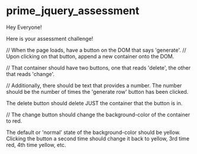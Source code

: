 # prime_jquery_assessment
Hey Everyone!

Here is your assessment challenge!

// When the page loads, have a button on the DOM that says 'generate'. 
// Upon clicking on that button, append a new container onto the DOM. 

// That container should have two buttons, one that reads 'delete', the other that reads 'change'. 

// Additionally, there should be text that provides a number. The number should be the number of times the 'generate row' button has been clicked.

The delete button should delete JUST the container that the button is in.

// The change button should change the background-color of the container to red. 

The default or 'normal' state of the background-color should be yellow. 
Clicking the button a second time should change it back to yellow, 3rd time red, 4th time yellow, etc. 
